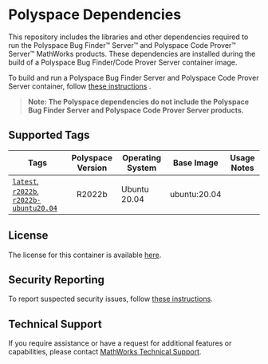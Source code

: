 # Polyspace Dependencies

This repository includes the libraries and other dependencies required to run the Polyspace Bug Finder&trade; Server&trade; and Polyspace Code Prover&trade; Server&trade; MathWorks products. These  dependencies are installed during the build of a Polyspace Bug Finder/Code Prover Server container image.

To build and run a Polyspace Bug Finder Server and Polyspace Code Prover Server container, follow [these instructions](https://github.com/mathworks-ref-arch/polyspace-bug-finder-server-dockerfile) .

> **Note: The Polyspace dependencies do not include the Polyspace Bug Finder Server and Polyspace Code Prover Server  products.**


## Supported Tags

| Tags         | Polyspace Version | Operating System | Base Image | Usage Notes |
| ------------ |:--------------:| ---------------- |----------- | ----------- |
|[`latest`, `r2022b`, `r2022b-ubuntu20.04`](https://github.com/mathworks-ref-arch/container-images/blob/main/polyspace-deps/r2022b/ubuntu20.04/Dockerfile) | R2022b | Ubuntu 20.04 | ubuntu:20.04 | |

## License
The license for this container is available [here](https://github.com/mathworks-ref-arch/container-images/blob/main/LICENSE.md).

## Security Reporting
To report suspected security issues, follow [these instructions](https://github.com/mathworks-ref-arch/container-images/blob/main/SECURITY.md).

## Technical Support
If you require assistance or have a request for additional features or capabilities, please contact [MathWorks Technical Support](https://www.mathworks.com/support/contact_us.html).
